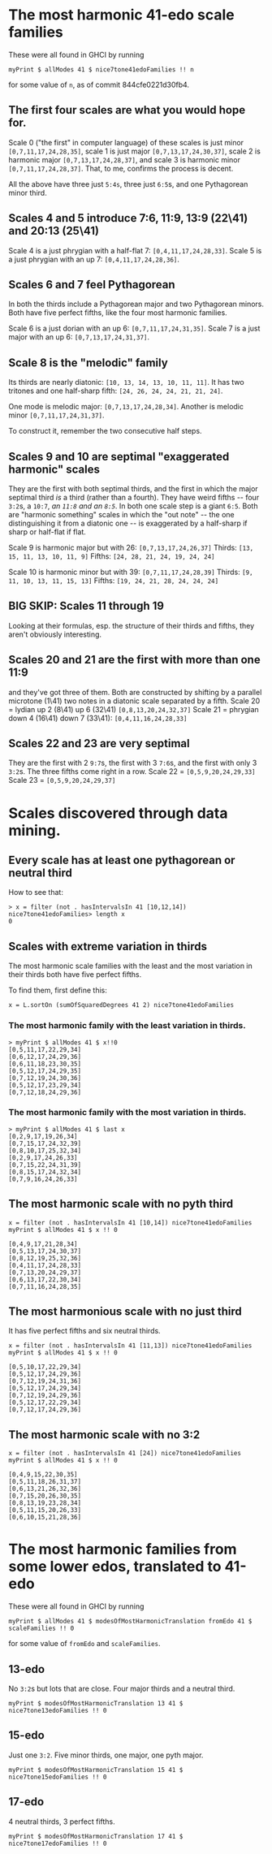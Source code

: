 # The most harmonic 41-edo scale families

These were all found in GHCI by running
```
myPrint $ allModes 41 $ nice7tone41edoFamilies !! n
```
for some value of `n`,
as of commit 844cfe0221d30fb4.


## The first four scales are what you would hope for.

Scale 0 ("the first" in computer language)
of these scales is just minor `[0,7,11,17,24,28,35]`,
scale 1 is just major `[0,7,13,17,24,30,37]`,
scale 2 is harmonic major `[0,7,13,17,24,28,37]`,
and scale 3 is harmonic minor `[0,7,11,17,24,28,37]`.
That, to me, confirms the process is decent.

All the above have three just `5:4s`, three just `6:5`s, and one Pythagorean minor third.

## Scales 4 and 5 introduce 7:6, 11:9, 13:9 (22\41) and 20:13 (25\41)

Scale 4 is a just phrygian with a half-flat 7:
`[0,4,11,17,24,28,33]`.
Scale 5 is a just phrygian with an up       7:
`[0,4,11,17,24,28,36]`.

## Scales 6 and 7 feel Pythagorean

In both the thirds include a Pythagorean major and two Pythagorean minors.
Both have five perfect fifths,
like the four most harmonic families.

Scale 6 is a just dorian with an up 6:
`[0,7,11,17,24,31,35]`.
Scale 7 is a just major with an up 6:
`[0,7,13,17,24,31,37]`.

## Scale 8 is the "melodic" family

Its thirds are nearly diatonic:
`[10, 13, 14, 13, 10, 11, 11]`.
It has two tritones and one half-sharp fifth:
`[24, 26, 24, 24, 21, 21, 24]`.

One mode is melodic major:
`[0,7,13,17,24,28,34]`.
Another is  melodic minor
`[0,7,11,17,24,31,37]`.

To construct it, remember the two consecutive half steps.

## Scales 9 and 10 are septimal "exaggerated harmonic" scales

They are the first with both septimal thirds,
and the first in which the major septimal third *is* a third
(rather than a fourth).
They have weird fifths --
four `3:2`s, a `10:7`, *an `11:8` and an `8:5`*.
In both one scale step is a giant `6:5`.
Both are "harmonic something" scales in which the "out note"
-- the one distinguishing it from a diatonic one --
is exaggerated by a half-sharp if sharp or half-flat if flat.

Scale 9 is harmonic major but with 26: `[0,7,13,17,24,26,37]`
Thirds: `[13, 15, 11, 13, 10, 11, 9]`
Fifths: `[24, 28, 21, 24, 19, 24, 24]`

Scale 10 is harmonic minor but with 39: `[0,7,11,17,24,28,39]`
Thirds: `[9, 11, 10, 13, 11, 15, 13]`
Fifths: `[19, 24, 21, 28, 24, 24, 24]`


## BIG SKIP: Scales 11 through 19

Looking at their formulas,
esp. the structure of their thirds and fifths,
they aren't obviously interesting.


## Scales 20 and 21 are the first with more than one 11:9

and they've got three of them.
Both are constructed by shifting by a parallel microtone (1\41)
two notes in a diatonic scale separated by a fifth.
Scale 20 = lydian up 2 (8\41) up 6 (32\41)
`[0,8,13,20,24,32,37]`
Scale 21 = phrygian down 4 (16\41) down 7 (33\41):
`[0,4,11,16,24,28,33]`


## Scales 22 and 23 are very septimal

They are the first with 2 `9:7`s,
the first with 3 `7:6`s, and
the first with only 3 `3:2`s.
The three fifths come right in a row.
Scale 22 = `[0,5,9,20,24,29,33]`
Scale 23 = `[0,5,9,20,24,29,37]`

# Scales discovered through data mining.

## Every scale has at least one pythagorean or neutral third

How to see that:

```
> x = filter (not . hasIntervalsIn 41 [10,12,14]) nice7tone41edoFamilies> length x
0
```

## Scales with extreme variation in thirds

The most harmonic scale families with the least and the most variation in their thirds both have five perfect fifths.

To find them, first define this:
```
x = L.sortOn (sumOfSquaredDegrees 41 2) nice7tone41edoFamilies
```

### The most harmonic family with the least variation in thirds.

```
> myPrint $ allModes 41 $ x!!0
[0,5,11,17,22,29,34]
[0,6,12,17,24,29,36]
[0,6,11,18,23,30,35]
[0,5,12,17,24,29,35]
[0,7,12,19,24,30,36]
[0,5,12,17,23,29,34]
[0,7,12,18,24,29,36]
```

### The most harmonic family with the most variation in thirds.

```
> myPrint $ allModes 41 $ last x
[0,2,9,17,19,26,34]
[0,7,15,17,24,32,39]
[0,8,10,17,25,32,34]
[0,2,9,17,24,26,33]
[0,7,15,22,24,31,39]
[0,8,15,17,24,32,34]
[0,7,9,16,24,26,33]
```

## The most harmonic scale with no pyth third

```
x = filter (not . hasIntervalsIn 41 [10,14]) nice7tone41edoFamilies
myPrint $ allModes 41 $ x !! 0

[0,4,9,17,21,28,34]
[0,5,13,17,24,30,37]
[0,8,12,19,25,32,36]
[0,4,11,17,24,28,33]
[0,7,13,20,24,29,37]
[0,6,13,17,22,30,34]
[0,7,11,16,24,28,35]
```

## The most harmonious scale with no just third

It has five perfect fifths and six neutral thirds.
```
x = filter (not . hasIntervalsIn 41 [11,13]) nice7tone41edoFamilies
myPrint $ allModes 41 $ x !! 0

[0,5,10,17,22,29,34]
[0,5,12,17,24,29,36]
[0,7,12,19,24,31,36]
[0,5,12,17,24,29,34]
[0,7,12,19,24,29,36]
[0,5,12,17,22,29,34]
[0,7,12,17,24,29,36]
```

## The most harmonic scale with no 3:2

```
x = filter (not . hasIntervalsIn 41 [24]) nice7tone41edoFamilies
myPrint $ allModes 41 $ x !! 0

[0,4,9,15,22,30,35]
[0,5,11,18,26,31,37]
[0,6,13,21,26,32,36]
[0,7,15,20,26,30,35]
[0,8,13,19,23,28,34]
[0,5,11,15,20,26,33]
[0,6,10,15,21,28,36]
```

# The most harmonic families from some lower edos, translated to 41-edo

These were all found in GHCI by running
```
myPrint $ allModes 41 $ modesOfMostHarmonicTranslation fromEdo 41 $ scaleFamilies !! 0
```
for some value of `fromEdo` and `scaleFamilies`.

## 13-edo

No `3:2`s but lots that are close.
Four major thirds and a neutral third.
```
myPrint $ modesOfMostHarmonicTranslation 13 41 $ nice7tone13edoFamilies !! 0
```

## 15-edo

Just one `3:2`.
Five minor thirds, one major, one pyth major.
```
myPrint $ modesOfMostHarmonicTranslation 15 41 $ nice7tone15edoFamilies !! 0
```

## 17-edo

4 neutral thirds, 3 perfect fifths.
```
myPrint $ modesOfMostHarmonicTranslation 17 41 $ nice7tone17edoFamilies !! 0
```
